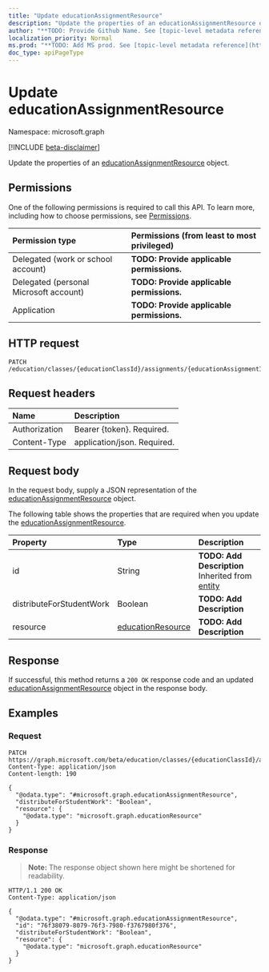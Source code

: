 ```yaml
---
title: "Update educationAssignmentResource"
description: "Update the properties of an educationAssignmentResource object."
author: "**TODO: Provide Github Name. See [topic-level metadata reference](https://msgo.azurewebsites.net/add/document/guidelines/metadata.html#topic-level-metadata)**"
localization_priority: Normal
ms.prod: "**TODO: Add MS prod. See [topic-level metadata reference](https://msgo.azurewebsites.net/add/document/guidelines/metadata.html#topic-level-metadata)**"
doc_type: apiPageType
---
```


# Update educationAssignmentResource
Namespace: microsoft.graph

[!INCLUDE [beta-disclaimer](../../includes/beta-disclaimer.md)]

Update the properties of an [educationAssignmentResource](../resources/educationassignmentresource.md) object.

## Permissions
One of the following permissions is required to call this API. To learn more, including how to choose permissions, see [Permissions](/graph/permissions-reference).

|Permission type|Permissions (from least to most privileged)|
|:---|:---|
|Delegated (work or school account)|**TODO: Provide applicable permissions.**|
|Delegated (personal Microsoft account)|**TODO: Provide applicable permissions.**|
|Application|**TODO: Provide applicable permissions.**|

## HTTP request

<!-- {
  "blockType": "ignored"
}
-->
``` http
PATCH /education/classes/{educationClassId}/assignments/{educationAssignmentId}/resources/{educationAssignmentResourceId}
```

## Request headers
|Name|Description|
|:---|:---|
|Authorization|Bearer {token}. Required.|
|Content-Type|application/json. Required.|

## Request body
In the request body, supply a JSON representation of the [educationAssignmentResource](../resources/educationassignmentresource.md) object.

The following table shows the properties that are required when you update the [educationAssignmentResource](../resources/educationassignmentresource.md).

|Property|Type|Description|
|:---|:---|:---|
|id|String|**TODO: Add Description** Inherited from [entity](../resources/entity.md)|
|distributeForStudentWork|Boolean|**TODO: Add Description**|
|resource|[educationResource](../resources/educationresource.md)|**TODO: Add Description**|



## Response

If successful, this method returns a `200 OK` response code and an updated [educationAssignmentResource](../resources/educationassignmentresource.md) object in the response body.

## Examples

### Request
<!-- {
  "blockType": "request",
  "name": "update_educationassignmentresource"
}
-->
``` http
PATCH https://graph.microsoft.com/beta/education/classes/{educationClassId}/assignments/{educationAssignmentId}/resources/{educationAssignmentResourceId}
Content-Type: application/json
Content-length: 190

{
  "@odata.type": "#microsoft.graph.educationAssignmentResource",
  "distributeForStudentWork": "Boolean",
  "resource": {
    "@odata.type": "microsoft.graph.educationResource"
  }
}
```


### Response
>**Note:** The response object shown here might be shortened for readability.
<!-- {
  "blockType": "response",
  "truncated": true
}
-->
``` http
HTTP/1.1 200 OK
Content-Type: application/json

{
  "@odata.type": "#microsoft.graph.educationAssignmentResource",
  "id": "76f38079-8079-76f3-7980-f3767980f376",
  "distributeForStudentWork": "Boolean",
  "resource": {
    "@odata.type": "microsoft.graph.educationResource"
  }
}
```


